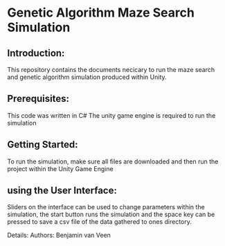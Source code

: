 # Genetic Algorithm Maze Search Simulation

## Introduction:
This repository contains the documents necicary to run the maze search and genetic algorithm simulation produced within Unity.

## Prerequisites:
This code was written in C#
The unity game engine is required to run the simulation

## Getting Started:
To run the simulation, make sure all files are downloaded and then run the project within the Unity Game Engine

## using the User Interface: 
Sliders on the interface can be used to change parameters within the simulation, the start button runs the simulation and the space key can be pressed to save a csv file of the data gathered to ones directory.

Details:
Authors: Benjamin van Veen
